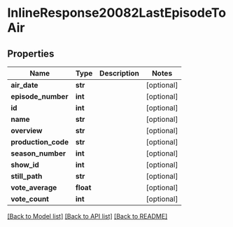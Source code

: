 # InlineResponse20082LastEpisodeToAir

## Properties
Name | Type | Description | Notes
------------ | ------------- | ------------- | -------------
**air_date** | **str** |  | [optional] 
**episode_number** | **int** |  | [optional] 
**id** | **int** |  | [optional] 
**name** | **str** |  | [optional] 
**overview** | **str** |  | [optional] 
**production_code** | **str** |  | [optional] 
**season_number** | **int** |  | [optional] 
**show_id** | **int** |  | [optional] 
**still_path** | **str** |  | [optional] 
**vote_average** | **float** |  | [optional] 
**vote_count** | **int** |  | [optional] 

[[Back to Model list]](../README.md#documentation-for-models) [[Back to API list]](../README.md#documentation-for-api-endpoints) [[Back to README]](../README.md)

